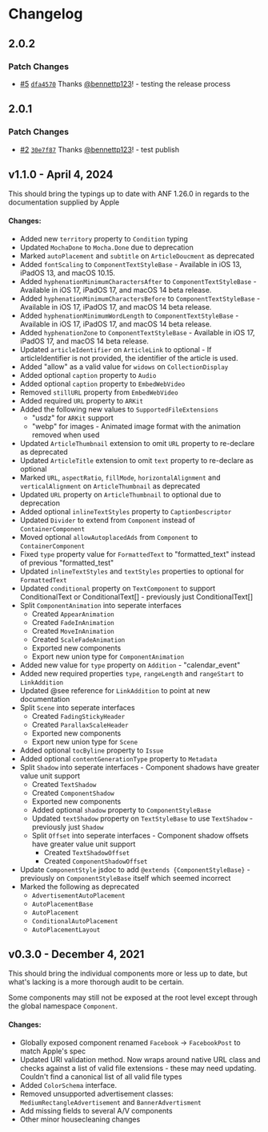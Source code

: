 # Changelog

## 2.0.2

### Patch Changes

- [#5](https://github.com/sevenwestmedia-labs/apple-news-format/pull/5) [`dfa4570`](https://github.com/sevenwestmedia-labs/apple-news-format/commit/dfa45704e16cebef1231b0eaaf6b259bab75957a) Thanks [@bennettp123](https://github.com/bennettp123)! - testing the release process

## 2.0.1

### Patch Changes

- [#2](https://github.com/sevenwestmedia-labs/apple-news-format/pull/2) [`30e7f87`](https://github.com/sevenwestmedia-labs/apple-news-format/commit/30e7f87fd5dcbb8795079b2c2ddff858a5fd2e04) Thanks [@bennettp123](https://github.com/bennettp123)! - test publish

## v1.1.0 - April 4, 2024

This should bring the typings up to date with ANF 1.26.0 in regards to the documentation supplied by Apple

#### Changes:

- Added new `territory` property to `Condition` typing
- Updated `MochaDone` to `Mocha.Done` due to deprecation
- Marked `autoPlacement` and `subtitle` on `ArticleDoucment` as deprecated
- Added `fontScaling` to `ComponentTextStyleBase` - Available in iOS 13, iPadOS 13, and macOS 10.15.
- Added `hyphenationMinimumCharactersAfter` to `ComponentTextStyleBase` - Available in iOS 17, iPadOS 17, and macOS 14 beta release.
- Added `hyphenationMinimumCharactersBefore` to `ComponentTextStyleBase` - Available in iOS 17, iPadOS 17, and macOS 14 beta release.
- Added `hyphenationMinimumWordLength` to `ComponentTextStyleBase` - Available in iOS 17, iPadOS 17, and macOS 14 beta release.
- Added `hyphenationZone` to `ComponentTextStyleBase` - Available in iOS 17, iPadOS 17, and macOS 14 beta release.
- Updated `articleIdentifier` on `ArticleLink` to optional - If articleIdentifier is not provided, the identifier of the article is used.
- Added "allow" as a valid value for `widows` on `CollectionDisplay`
- Added optional `caption` property to `Audio`
- Added optional `caption` property to `EmbedWebVideo`
- Removed `stillURL` property from `EmbedWebVideo`
- Added required `URL` property to `ARKit`
- Added the following new values to `SupportedFileExtensions`
  - "usdz" for `ARKit` support
  - "webp" for images - Animated image format with the animation removed when used
- Updated `ArticleThumbnail` extension to omit `URL` property to re-declare as deprecated
- Updated `ArticleTitle` extension to omit `text` property to re-declare as optional
- Marked `URL`, `aspectRatio`, `fillMode`, `horizontalAlignment` and `verticalAlignment` on `ArticleThumbnail` as deprecated
- Updated `URL` property on `ArticleThumbnail` to optional due to deprecation
- Added optional `inlineTextStyles` property to `CaptionDescriptor`
- Updated `Divider` to extend from `Component` instead of `ContainerComponent`
- Moved optional `allowAutoplacedAds` from `Component` to `ContainerComponent`
- Fixed `type` property value for `FormattedText` to "formatted_text" instead of previous "formatted_test"
- Updated `inlineTextStyles` and `textStyles` properties to optional for `FormattedText`
- Updated `conditional` property on `TextComponent` to support ConditionalText or ConditionalText[] - previously just ConditionalText[]
- Split `ComponentAnimation` into seperate interfaces
  - Created `AppearAnimation`
  - Created `FadeInAnimation`
  - Created `MoveInAnimation`
  - Created `ScaleFadeAnimation`
  - Exported new components
  - Export new union type for `ComponentAnimation`
- Added new value for `type` property on `Addition` - "calendar_event"
- Added new required properties `type`, `rangeLength` and `rangeStart` to `LinkAddition`
- Updated @see reference for `LinkAddition` to point at new documentation
- Split `Scene` into seperate interfaces
  - Created `FadingStickyHeader`
  - Created `ParallaxScaleHeader`
  - Exported new components
  - Export new union type for `Scene`
- Added optional `tocByline` property to `Issue`
- Added optional `contentGenerationType` property to `Metadata`
- Split `Shadow` into seperate interfaces - Component shadows have greater value unit support
  - Created `TextShadow`
  - Created `ComponentShadow`
  - Exported new components
  - Added optional `shadow` property to `ComponentStyleBase`
  - Updated `textShadow` property on `TextStyleBase` to use `TextShadow` - previously just `Shadow`
  - Split `Offset` into seperate interfaces - Component shadow offsets have greater value unit support
    - Created `TextShadowOffset`
    - Created `ComponentShadowOffset`
- Update `ComponentStyle` jsdoc to add `@extends {ComponentStyleBase}` - previously on `ComponentStyleBase` itself which seemed incorrect
- Marked the following as deprecated
  - `AdvertisementAutoPlacement`
  - `AutoPlacementBase`
  - `AutoPlacement`
  - `ConditionalAutoPlacement`
  - `AutoPlacementLayout`

## v0.3.0 - December 4, 2021

This should bring the individual components more or less up to date, but what's lacking is a more thorough audit to be certain.

Some components may still not be exposed at the root level except through the global namespace `Component`.

#### Changes:

- Globally exposed component renamed `Facebook` -> `FacebookPost` to match Apple's spec
- Updated URI validation method. Now wraps around native URL class and checks against a list of valid file extensions - these may need updating. Couldn't find a canonical list of all valid file types
- Added `ColorSchema` interface.
- Removed unsupported advertisement classes: `MediumRectangleAdvertisement` and `BannerAdvertisment`
- Add missing fields to several A/V components
- Other minor housecleaning changes
